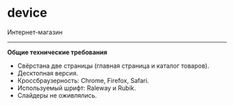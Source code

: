 # device

Интернет-магазин

---

**Общие технические требования**

* Свёрстана две страницы (главная страница и каталог товаров).
* Десктопная версия.
* Кроссбраузерность: Chrome, Firefox, Safari.
* Используемый шрифт: Raleway и Rubik.
* Слайдеры не оживлялись.
